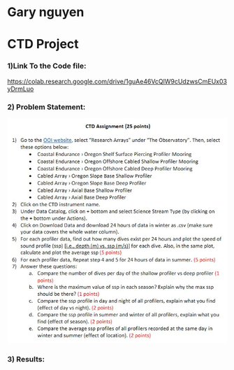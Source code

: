 # Gary nguyen
# CTD Project
### 1)Link To the Code file: 
https://colab.research.google.com/drive/1guAe46VcQlW9cUdzwsCmEUx03yDrmLuo
### 2) Problem Statement:
![](Problem.jpg)
### 3) Results:
